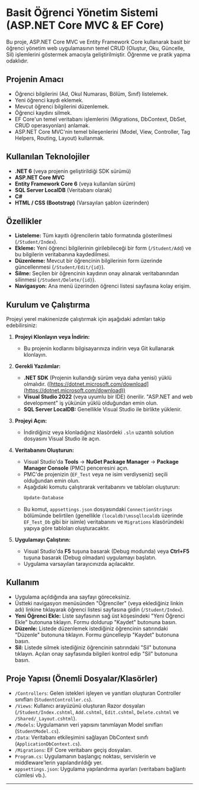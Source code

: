 # Basit Öğrenci Yönetim Sistemi (ASP.NET Core MVC & EF Core)

Bu proje, ASP.NET Core MVC ve Entity Framework Core kullanarak basit bir öğrenci yönetim web uygulamasının temel CRUD (Oluştur, Oku, Güncelle, Sil) işlemlerini göstermek amacıyla geliştirilmiştir. Öğrenme ve pratik yapma odaklıdır.

## Projenin Amacı

*   Öğrenci bilgilerini (Ad, Okul Numarası, Bölüm, Sınıf) listelemek.
*   Yeni öğrenci kaydı eklemek.
*   Mevcut öğrenci bilgilerini düzenlemek.
*   Öğrenci kaydını silmek.
*   EF Core'un temel veritabanı işlemlerini (Migrations, DbContext, DbSet, CRUD operasyonları) anlamak.
*   ASP.NET Core MVC'nin temel bileşenlerini (Model, View, Controller, Tag Helpers, Routing, Layout) kullanmak.

## Kullanılan Teknolojiler

*   **.NET 6** (veya projenin geliştirildiği SDK sürümü)
*   **ASP.NET Core MVC**
*   **Entity Framework Core 6** (veya kullanılan sürüm)
*   **SQL Server LocalDB** (Veritabanı olarak)
*   **C#**
*   **HTML / CSS (Bootstrap)** (Varsayılan şablon üzerinden)

## Özellikler

*   **Listeleme:** Tüm kayıtlı öğrencilerin tablo formatında gösterilmesi (`/Student/Index`).
*   **Ekleme:** Yeni öğrenci bilgilerinin girilebileceği bir form (`/Student/Add`) ve bu bilgilerin veritabanına kaydedilmesi.
*   **Düzenleme:** Mevcut bir öğrencinin bilgilerinin form üzerinde güncellenmesi (`/Student/Edit/{id}`).
*   **Silme:** Seçilen bir öğrencinin kaydının onay alınarak veritabanından silinmesi (`/Student/Delete/{id}`).
*   **Navigasyon:** Ana menü üzerinden öğrenci listesi sayfasına kolay erişim.

## Kurulum ve Çalıştırma

Projeyi yerel makinenizde çalıştırmak için aşağıdaki adımları takip edebilirsiniz:

1.  **Projeyi Klonlayın veya İndirin:**
    *   Bu projenin kodlarını bilgisayarınıza indirin veya Git kullanarak klonlayın.

2.  **Gerekli Yazılımlar:**
    *   **.NET SDK** (Projenin kullandığı sürüm veya daha yenisi) yüklü olmalıdır. ([https://dotnet.microsoft.com/download](https://dotnet.microsoft.com/download))
    *   **Visual Studio 2022** (veya uyumlu bir IDE) önerilir. "ASP.NET and web development" iş yükünün yüklü olduğundan emin olun.
    *   **SQL Server LocalDB:** Genellikle Visual Studio ile birlikte yüklenir.

3.  **Projeyi Açın:**
    *   İndirdiğiniz veya klonladığınız klasördeki `.sln` uzantılı solution dosyasını Visual Studio ile açın.

4.  **Veritabanını Oluşturun:**
    *   Visual Studio'da **Tools** -> **NuGet Package Manager** -> **Package Manager Console** (PMC) penceresini açın.
    *   PMC'de projenizin (`EF_Test` veya ne isim verdiyseniz) seçili olduğundan emin olun.
    *   Aşağıdaki komutu çalıştırarak veritabanını ve tabloları oluşturun:
        ```powershell
        Update-Database
        ```
    *   Bu komut, `appsettings.json` dosyasındaki `ConnectionStrings` bölümünde belirtilen (genellikle `(localdb)\mssqllocaldb` üzerinde `EF_Test_Db` gibi bir isimle) veritabanını ve `Migrations` klasöründeki yapıya göre tabloları oluşturacaktır.

5.  **Uygulamayı Çalıştırın:**
    *   Visual Studio'da **F5** tuşuna basarak (Debug modunda) veya **Ctrl+F5** tuşuna basarak (Debug olmadan) uygulamayı başlatın.
    *   Uygulama varsayılan tarayıcınızda açılacaktır.

## Kullanım

*   Uygulama açıldığında ana sayfayı göreceksiniz.
*   Üstteki navigasyon menüsünden "Öğrenciler" (veya eklediğiniz linkin adı) linkine tıklayarak öğrenci listesi sayfasına gidin (`/Student/Index`).
*   **Yeni Öğrenci Ekle:** Liste sayfasının sağ üst köşesindeki "Yeni Öğrenci Ekle" butonuna tıklayın. Formu doldurup "Kaydet" butonuna basın.
*   **Düzenle:** Listede düzenlemek istediğiniz öğrencinin satırındaki "Düzenle" butonuna tıklayın. Formu güncelleyip "Kaydet" butonuna basın.
*   **Sil:** Listede silmek istediğiniz öğrencinin satırındaki "Sil" butonuna tıklayın. Açılan onay sayfasında bilgileri kontrol edip "Sil" butonuna basın.

## Proje Yapısı (Önemli Dosyalar/Klasörler)

*   `/Controllers`: Gelen istekleri işleyen ve yanıtları oluşturan Controller sınıfları (`StudentController.cs`).
*   `/Views`: Kullanıcı arayüzünü oluşturan Razor dosyaları (`/Student/Index.cshtml`, `Add.cshtml`, `Edit.cshtml`, `Delete.cshtml` ve `/Shared/_Layout.cshtml`).
*   `/Models`: Uygulamanın veri yapısını tanımlayan Model sınıfları (`StudentModel.cs`).
*   `/Data`: Veritabanı etkileşimini sağlayan DbContext sınıfı (`ApplicationDbContext.cs`).
*   `/Migrations`: EF Core veritabanı geçiş dosyaları.
*   `Program.cs`: Uygulamanın başlangıç noktası, servislerin ve middleware'lerin yapılandırıldığı yer.
*   `appsettings.json`: Uygulama yapılandırma ayarları (veritabanı bağlantı cümlesi vb.).

---